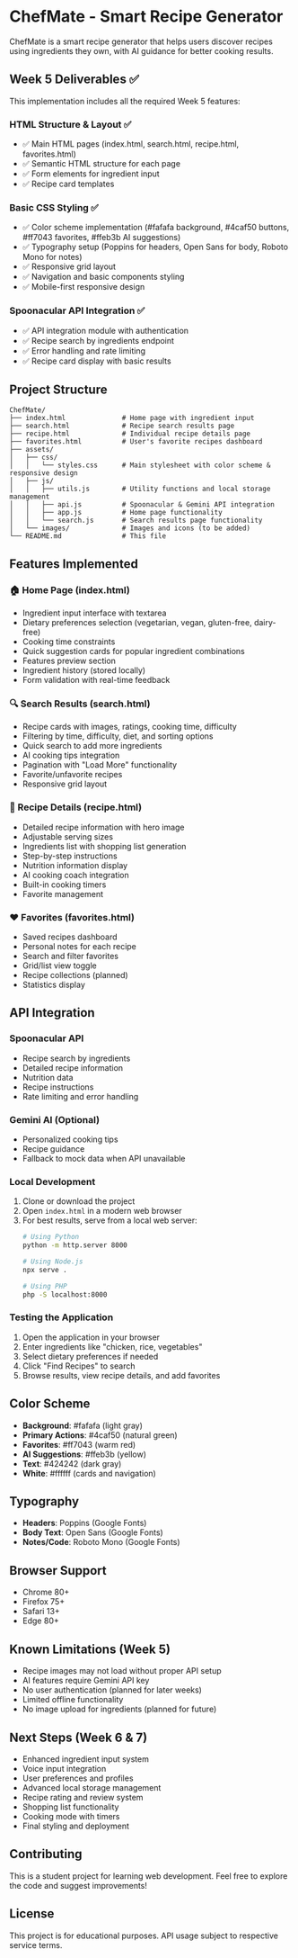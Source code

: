 # ChefMate - Smart Recipe Generator

ChefMate is a smart recipe generator that helps users discover recipes using ingredients they own, with AI guidance for better cooking results.

## Week 5 Deliverables ✅

This implementation includes all the required Week 5 features:

### HTML Structure & Layout ✅
- ✅ Main HTML pages (index.html, search.html, recipe.html, favorites.html)
- ✅ Semantic HTML structure for each page
- ✅ Form elements for ingredient input
- ✅ Recipe card templates

### Basic CSS Styling ✅
- ✅ Color scheme implementation (#fafafa background, #4caf50 buttons, #ff7043 favorites, #ffeb3b AI suggestions)
- ✅ Typography setup (Poppins for headers, Open Sans for body, Roboto Mono for notes)
- ✅ Responsive grid layout
- ✅ Navigation and basic components styling
- ✅ Mobile-first responsive design

### Spoonacular API Integration ✅
- ✅ API integration module with authentication
- ✅ Recipe search by ingredients endpoint
- ✅ Error handling and rate limiting
- ✅ Recipe card display with basic results

## Project Structure

```
ChefMate/
├── index.html              # Home page with ingredient input
├── search.html             # Recipe search results page
├── recipe.html             # Individual recipe details page
├── favorites.html          # User's favorite recipes dashboard
├── assets/
│   ├── css/
│   │   └── styles.css      # Main stylesheet with color scheme & responsive design
│   ├── js/
│   │   ├── utils.js        # Utility functions and local storage management
│   │   ├── api.js          # Spoonacular & Gemini API integration
│   │   ├── app.js          # Home page functionality
│   │   └── search.js       # Search results page functionality
│   └── images/             # Images and icons (to be added)
└── README.md               # This file
```

## Features Implemented

### 🏠 Home Page (index.html)
- Ingredient input interface with textarea
- Dietary preferences selection (vegetarian, vegan, gluten-free, dairy-free)
- Cooking time constraints
- Quick suggestion cards for popular ingredient combinations
- Features preview section
- Ingredient history (stored locally)
- Form validation with real-time feedback

### 🔍 Search Results (search.html)
- Recipe cards with images, ratings, cooking time, difficulty
- Filtering by time, difficulty, diet, and sorting options
- Quick search to add more ingredients
- AI cooking tips integration
- Pagination with "Load More" functionality
- Favorite/unfavorite recipes
- Responsive grid layout

### 📖 Recipe Details (recipe.html)
- Detailed recipe information with hero image
- Adjustable serving sizes
- Ingredients list with shopping list generation
- Step-by-step instructions
- Nutrition information display
- AI cooking coach integration
- Built-in cooking timers
- Favorite management

### ❤️ Favorites (favorites.html)
- Saved recipes dashboard
- Personal notes for each recipe
- Search and filter favorites
- Grid/list view toggle
- Recipe collections (planned)
- Statistics display

## API Integration

### Spoonacular API
- Recipe search by ingredients
- Detailed recipe information
- Nutrition data
- Recipe instructions
- Rate limiting and error handling

### Gemini AI (Optional)
- Personalized cooking tips
- Recipe guidance
- Fallback to mock data when API unavailable



### Local Development
1. Clone or download the project
2. Open `index.html` in a modern web browser
3. For best results, serve from a local web server:
   ```bash
   # Using Python
   python -m http.server 8000
   
   # Using Node.js
   npx serve .
   
   # Using PHP
   php -S localhost:8000
   ```

### Testing the Application
1. Open the application in your browser
2. Enter ingredients like "chicken, rice, vegetables"
3. Select dietary preferences if needed
4. Click "Find Recipes" to search
5. Browse results, view recipe details, and add favorites

## Color Scheme

- **Background**: #fafafa (light gray)
- **Primary Actions**: #4caf50 (natural green)
- **Favorites**: #ff7043 (warm red)
- **AI Suggestions**: #ffeb3b (yellow)
- **Text**: #424242 (dark gray)
- **White**: #ffffff (cards and navigation)

## Typography

- **Headers**: Poppins (Google Fonts)
- **Body Text**: Open Sans (Google Fonts)
- **Notes/Code**: Roboto Mono (Google Fonts)

## Browser Support

- Chrome 80+
- Firefox 75+
- Safari 13+
- Edge 80+

## Known Limitations (Week 5)

- Recipe images may not load without proper API setup
- AI features require Gemini API key
- No user authentication (planned for later weeks)
- Limited offline functionality
- No image upload for ingredients (planned for future)

## Next Steps (Week 6 & 7)

- Enhanced ingredient input system
- Voice input integration
- User preferences and profiles
- Advanced local storage management
- Recipe rating and review system
- Shopping list functionality
- Cooking mode with timers
- Final styling and deployment

## Contributing

This is a student project for learning web development. Feel free to explore the code and suggest improvements!

## License

This project is for educational purposes. API usage subject to respective service terms.